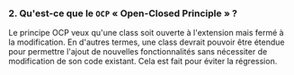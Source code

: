 ### 2. Qu'est-ce que le `OCP` « Open-Closed Principle » ?

Le principe OCP veux qu'une class soit ouverte à l'extension mais fermé à la modification. En d'autres termes, une class devrait pouvoir être étendue pour permettre l'ajout de nouvelles fonctionnalités sans nécessiter de modification de son code existant. Cela est fait pour éviter la régression.
